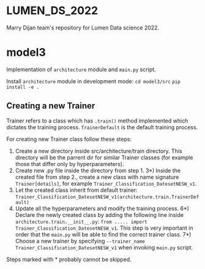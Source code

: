 # LUMEN_DS_2022
Marry Dijan team's repository for Lumen Data science 2022.

# model3

Implementation of `architecture` module and `main.py` script.

Install `architecture` module in development mode:
`cd model3/src`
`pip install -e .`


## Creating a new Trainer
Trainer refers to a class which has `.train()` method implemented which dictates the training process.
`TrainerDefault` is the default training process.

For creating new Trainer class follow these steps:
1) Create a new directory inside src/architecture/train directory. This directory will be the parrent dir for similar Trainer classes (for example those that differ only by hyperparameters).
2) Create new .py file inside the directory from step 1.
3*) Inside the created file from step 2., create a new class with name signature `Trainer[details]`, for example `Trainer_Classification_DatesetNESW_v1`.
4) Let the created class inherit from default trainer: `Trainer_Classification_DatesetNESW_v1(architecture.train.TrainerDefault)`
5) Update all the hyperparameters and modify the training process.
6*) Declare the newly created class by adding the following line inside `architecture.train.__init__.py`: `from ..... import Trainer_Classification_DatesetNESW_v1`. This step is very important in order that the `main.py` will be able to find the correct trainer class.
7*) Choose a new trainer by specifying `--trainer_name Trainer_Classification_DatesetNESW_v1` when invoking `main.py` script.

Steps marked with * probably cannot be skipped.


